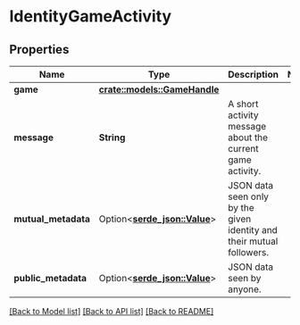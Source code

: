# IdentityGameActivity

## Properties

Name | Type | Description | Notes
------------ | ------------- | ------------- | -------------
**game** | [**crate::models::GameHandle**](GameHandle.md) |  | 
**message** | **String** | A short activity message about the current game activity. | 
**mutual_metadata** | Option<[**serde_json::Value**](.md)> | JSON data seen only by the given identity and their mutual followers. | 
**public_metadata** | Option<[**serde_json::Value**](.md)> | JSON data seen by anyone. | 

[[Back to Model list]](../README.md#documentation-for-models) [[Back to API list]](../README.md#documentation-for-api-endpoints) [[Back to README]](../README.md)


